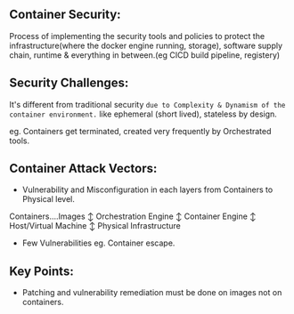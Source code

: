 ## Container Security:
Process of implementing the security tools and policies to protect the infrastructure(where the docker engine running, storage), software supply chain, runtime & everything in between.(eg CICD build pipeline, registery)


## Security Challenges:
It's different from traditional security `due to Complexity & Dynamism of the container environment.` like ephemeral (short lived), stateless by design.

eg. Containers get terminated, created very frequently by Orchestrated tools.

## Container Attack Vectors:

- Vulnerability and Misconfiguration in each layers from Containers to Physical level.

Containers....Images
       ↕️
Orchestration Engine
       ↕️
Container Engine 
       ↕️
Host/Virtual Machine
       ↕️
Physical Infrastructure

- Few Vulnerabilities eg. Container escape.

## Key Points:
- Patching and vulnerability remediation must be done on images not on containers.






